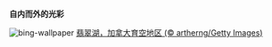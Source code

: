 
**自内而外的光彩**

![bing-wallpaper](https://www.bing.com/th?id=OHR.EmeraldLakeYukon_ZH-CN4281156537_1920x1080.jpg)
[翡翠湖，加拿大育空地区 (© artherng/Getty Images)](https://www.bing.com/search?q=%E5%8A%A0%E6%8B%BF%E5%A4%A7%E8%82%B2%E7%A9%BA%E5%9C%B0%E5%8C%BA&amp;form=hpcapt&amp;mkt=zh-cn)
  